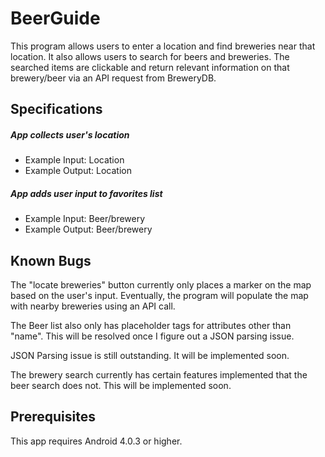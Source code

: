# BeerGuide

This program allows users to enter a location and find breweries near that location. It also allows users to search for beers and breweries. The searched items are clickable and return relevant information on that brewery/beer via an API request from BreweryDB.

## Specifications

##### App collects user's location

* Example Input: Location
* Example Output: Location

##### App adds user input to favorites list

* Example Input: Beer/brewery
* Example Output: Beer/brewery

## Known Bugs

The "locate breweries" button currently only places a marker on the map based on the user's input. Eventually, the program will populate the map with nearby breweries using an API call.

The Beer list also only has placeholder tags for attributes other than "name". This will be resolved once I figure out a JSON parsing issue.

JSON Parsing issue is still outstanding. It will be implemented soon.

The brewery search currently has certain features implemented that the beer search does not. This will be implemented soon.

## Prerequisites

This app requires Android 4.0.3 or higher.
